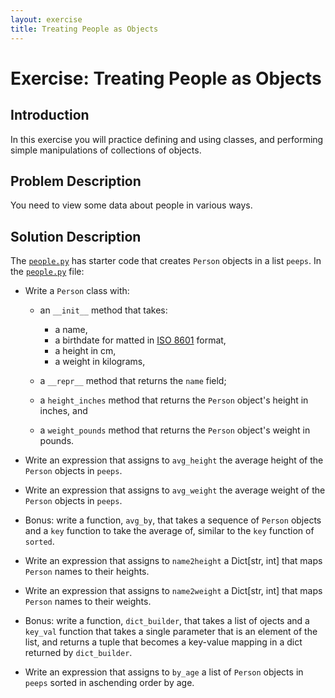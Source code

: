 ```yaml
---
layout: exercise
title: Treating People as Objects
---
```


# Exercise: Treating People as Objects

## Introduction

In this exercise you will practice defining and using classes, and performing simple manipulations of collections of objects.

## Problem Description

You need to view some data about people in various ways.

## Solution Description

The [`people.py`](people.py) has starter code that creates `Person` objects in a list `peeps`. In the [`people.py`](people.py) file:

- Write a `Person` class with:

  - an `__init__` method that takes:
    - a name,
    - a birthdate for matted in [ISO 8601](http://www.iso.org/iso/home/standards/iso8601.htm) format,
    - a height in cm,
    - a weight in kilograms,
  - a `__repr__` method that returns the `name` field;


  - a `height_inches` method that returns the `Person` object's height in inches, and
  - a `weight_pounds` method that returns the `Person` object's weight in pounds.

- Write an expression that assigns to `avg_height` the average height of the `Person` objects in `peeps`.

- Write an expression that assigns to `avg_weight` the average weight of the `Person` objects in `peeps`.

- Bonus: write a function, `avg_by`, that takes a sequence of `Person` objects and a `key` function to take the average of, similar to the `key` function of `sorted`.

- Write an expression that assigns to `name2height` a Dict[str, int] that maps `Person` names to their heights.

- Write an expression that assigns to `name2weight` a Dict[str, int] that maps `Person` names to their weights.

- Bonus: write a function, `dict_builder`, that takes a list of ojects and a  `key_val` function that takes a single parameter that is an element of the list, and returns a tuple that becomes a key-value mapping in a dict returned by `dict_builder`.

- Write an expression that assigns to `by_age` a list of `Person` objects in `peeps` sorted in aschending order by age.